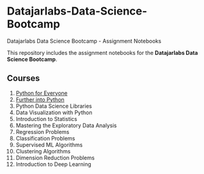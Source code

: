 # Datajarlabs-Data-Science-Bootcamp
Datajarlabs Data Science Bootcamp - Assignment Notebooks


This repository includes the assignment notebooks for the **Datajarlabs Data Science Bootcamp**.

## Courses
1. [Python for Everyone](https://github.com/melihcanyardi/Datajarlabs-Data-Science-Bootcamp/tree/main/1-%20Python%20for%20Everyone)
2. [Further into Python](https://github.com/melihcanyardi/Datajarlabs-Data-Science-Bootcamp/tree/main/2-%20Further%20into%20Python)
3. Python Data Science Libraries
4. Data Visualization with Python
5. Introduction to Statistics
6. Mastering the Exploratory Data Analysis
7. Regression Problems
8. Classification Problems
9. Supervised ML Algorithms
10. Clustering Algorithms
11. Dimension Reduction Problems
12. Introduction to Deep Learning
